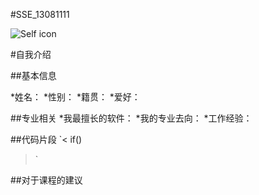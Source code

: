 #SSE_13081111


![Self icon](http://www.downyi.com/uploadfiles/ruanjian/3dxiaorenmb.jpg)

#自我介绍

##基本信息

*姓名：
*性别：
*籍贯：
*爱好：

##专业相关
*我最擅长的软件：
*我的专业去向：
*工作经验：

##代码片段
`<
    if()




>`

##对于课程的建议





